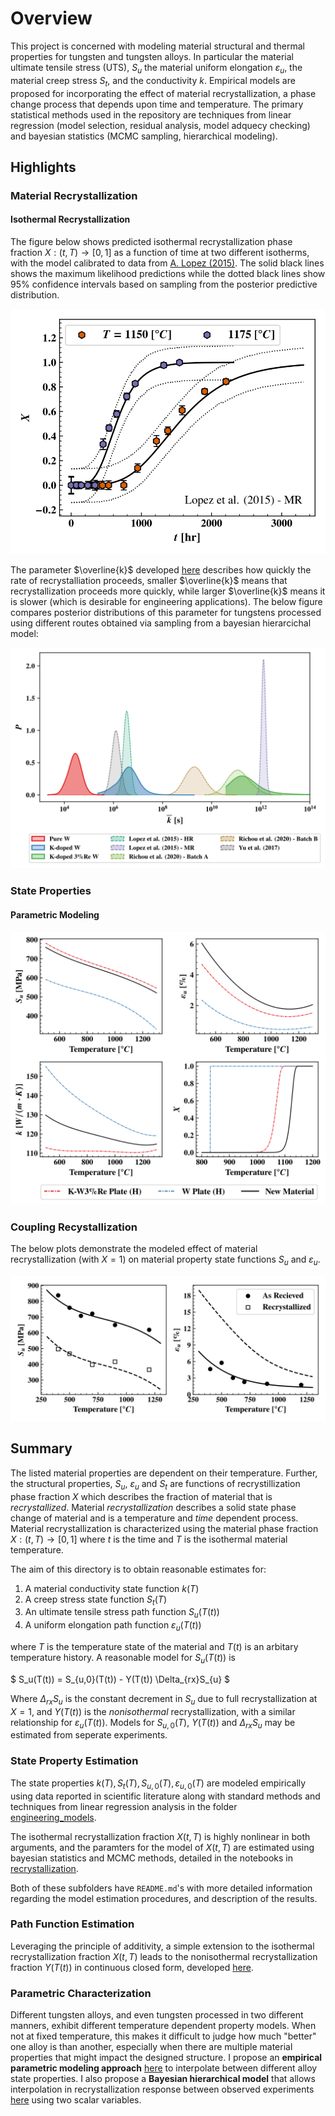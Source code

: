# Overview
This project is concerned with modeling material structural and thermal properties for tungsten and tungsten alloys. In particular the material ultimate tensile stress (UTS), $S_u$ the material uniform elongation $\varepsilon_u$, the material creep stress $S_t$, and the conductivity $k$. Empirical models are proposed for incorporating the effect of material recrystallization, a phase change process that depends upon time and temperature. The primary statistical methods used in the repository are techniques from linear regression (model selection, residual analysis, model adquecy checking) and bayesian statistics (MCMC sampling, hierarchical modeling). 

## Highlights

### Material Recrystallization



#### Isothermal Recrystallization


The figure below shows predicted isothermal recrystallization phase fraction $X: (t,T) \to [0,1]$ as a function of time at two different isotherms, with the model calibrated to data from [A. Lopez (2015)](https://orbit.dtu.dk/en/publications/thermal-stability-of-warm-rolled-tungsten). The solid black lines shows the maximum likelihood predictions while the dotted black lines show 95\% confidence intervals based on sampling from the posterior predictive distribution. 

![Example Phase Fraction](./recrystallization/.git_images/Generalized%20Logistic_Lopez%20et%20al.%20(2015)%20-%20MR_data_example.svg)

The parameter $\overline{k}$ developed [here](./recrystallization/model_inference/latent_variable_selection.ipynb) describes how quickly the rate of recrystalliation proceeds, smaller $\overline{k}$ means that recrystallization proceeds more quickly, while larger $\overline{k}$ means it is slower (which is desirable for engineering applications). The below figure compares posterior distributions of this parameter for tungstens processed using different routes obtained via sampling from a bayesian hierarcichal model:

![Recrystallization Rates](/recrystallization/.git_images/latent_variable_posterior_extension.svg)

### State Properties

#### Parametric Modeling
![Parametric representation of hypothetical new material, compared with existing materials. _cf._ [parametric_application.ipynb](parametric_application.ipynb) for details](./.git_images/parametric_representation.svg)

### Coupling Recystallization
The below plots demonstrate the modeled effect of material recrystallization (with $X= 1$) on material property state functions $S_u$ and $\varepsilon_u$.

![As recieved and fully recystallized ultimate tensile stress and uniform elongation](/engineering_models/.git_images/K-W3pRe_Plate_(H)_UTS_and_UE.svg)

## Summary
The listed material properties are dependent on their temperature. Further, the structural properties, $S_u$, $\varepsilon_u$ and $S_t$ are functions of recrystillization phase fraction $X$ which describes the fraction of material that is _recrystallized_. Material _recrystallization_ describes a solid state phase change of material and is a temperature and _time_ dependent process. Material recrystallization is characterized using the material phase fraction $X: (t,T) \to [0,1]$ where $t$ is the time and $T$ is the isothermal material temperature.

The aim of this directory is to obtain reasonable estimates for:

1. A material conductivity state function $k(T)$
2. A creep stress state function $S_t(T)$
3. An ultimate tensile stress path function $S_u(T(t))$
4. A uniform elongation path function $\varepsilon_u(T(t))$

where $T$ is the temperature state of the material and $T(t)$ is an arbitary temperature history. A reasonable model for $S_u(T(t))$ is 

$
S_u(T(t)) = S_{u,0}(T(t)) - Y(T(t)) \Delta_{rx}S_{u}
$ 

Where $\Delta_{rx} S_u$ is the constant decrement in $S_u$ due to full recrystallization at $X= 1$, and $Y(T(t))$ is the _nonisothermal_ recrystallization, with a similar relationship for $\varepsilon_{u}(T(t))$. Models for $S_{u,0}(T)$, $Y(T(t))$ and $\Delta_{rx} S_u$ may be estimated from seperate experiments.

### State Property Estimation
The state properties $k(T),S_t(T),S_{u,0}(T),\varepsilon_{u,0}(T)$ are modeled empirically using data reported in scientific literature along with standard methods and techniques from linear regression analysis in the folder [engineering_models](./engineering_models/). 

The isothermal recrystallization fraction $X(t,T)$ is highly nonlinear in both arguments, and the paramters for the model of $X(t,T)$ are estimated using bayesian statistics and MCMC methods, detailed in the notebooks in [recrystallization](./recrystallization/).

Both of these subfolders have `README.md`'s with more detailed information regarding the model estimation procedures, and description of the results.

### Path Function Estimation
Leveraging the principle of additivity, a simple extension to the isothermal recrystallization fraction $X(t,T)$ leads to the nonisothermal recrystallization fraction $Y(T(t))$ in continuous closed form, developed [here](./recrystallization/nonisothermal_modeling/).

### Parametric Characterization
Different tungsten alloys, and even tungsten processed in two different manners, exhibit different temperature dependent property models. When not at fixed temperature, this makes it difficult to judge how much "better" one alloy is than another, especially when there are multiple material properties that might impact the designed structure. I propose an **empirical parametric modeling approach**  [here](./engineering_models/visualizations/parametric_application.ipynb) to interpolate between different alloy state properties. I also propose a **Bayesian hierarchical model** that allows interpolation in recrystallization  response between observed experiments [here](./recrystallization/model_inference/hierarchical_recystillization_inference.ipynb) using two scalar variables.